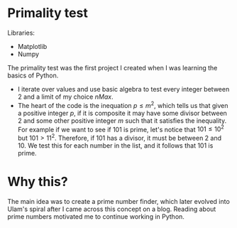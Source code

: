# Primality test

Libraries:
* Matplotlib
* Numpy

The primality test was the first project I created when I was learning the basics of Python.
- I iterate over values and use basic algebra to test every integer between 2 and a limit of my choice $nMax$.
- The heart of the code is the inequation $p \leq m^2$, which tells us that given a positive integer $p$, if it is composite it may have some divisor between $2$ and some other positive integer $m$ such that it satisfies the inequality. For example if we want to see if $101$ is prime, let's notice that $101\leq 10^2$ but $101>11^2$. Therefore, if 101 has a divisor, it must be between 2 and 10. We test this for each number in the list, and it follows that 101 is prime.

# Why this?
The main idea was to create a prime number finder, which later evolved into Ulam's spiral after I came across this concept on a blog. Reading about prime numbers motivated me to continue working in Python.
